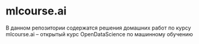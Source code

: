 # mlcourse.ai
В данном репозитории содержатся решения домашних работ по курсу mlcourse.ai – открытый курс OpenDataScience по машинному обучению
